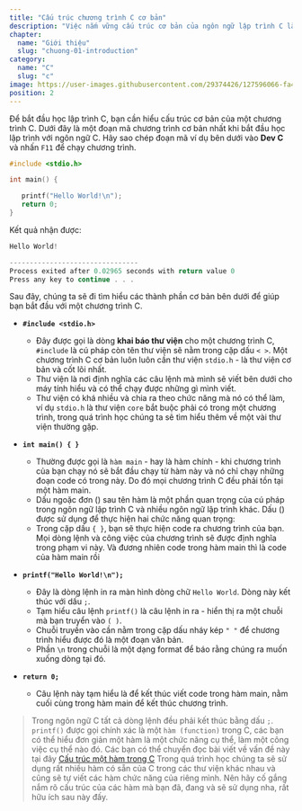 ```yaml
---
title: "Cấu trúc chương trình C cơ bản"
description: "Việc nắm vững cấu trúc cơ bản của ngôn ngữ lập trình C là một bước quan trọng để trở thành một lập trình viên thành thạo. Trong bài viết này, chúng tôi sẽ giới thiệu và giải thích cơ bản về cấu trúc cơ bản của chương trình C"
chapter:
  name: "Giới thiệu"
  slug: "chuong-01-introduction"
category:
  name: "C"
  slug: "c"
image: https://user-images.githubusercontent.com/29374426/127596066-fa46df01-982f-4a72-b6d1-f7d8f5c5a9b3.png
position: 2
---
```


Để bắt đầu học lập trình C, bạn cần hiểu cấu trúc cơ bản của một chương trình C. Dưới đây là một đoạn mã chương trình cơ bản nhất khi bắt đầu học lập trình với ngôn ngữ C.
Hãy sao chép đoạn mã ví dụ bên dưới vào **Dev C** và nhấn `F11` để chạy chương trình.

```cpp
#include <stdio.h>

int main() {

   printf("Hello World!\n");
   return 0;
}
```

Kết quả nhận được:

```cpp
Hello World!

--------------------------------
Process exited after 0.02965 seconds with return value 0
Press any key to continue . . .
```

Sau đây, chúng ta sẽ đi tìm hiểu các thành phần cơ bản bên dưới để giúp bạn bắt đầu với một chương trình C.

- **`#include <stdio.h>`**

  - Đây được gọi là dòng **khai báo thư viện** cho một chương trình C, `#include` là cú pháp còn tên thư viện sẽ nằm trong cặp dấu `< >`. Một chương trình C cơ bản luôn luôn cần thư viện `stdio.h` - là thư viện cơ bản và cốt lõi nhất.
  - Thư viện là nơi định nghĩa các câu lệnh mà mình sẽ viết bên dưới cho máy tính hiểu và có thể chạy được những gì mình viết.
  - Thư viện có khá nhiều và chia ra theo chức năng mà nó có thể làm, ví dụ `stdio.h` là thư viện `core` bắt buộc phải có trong một chương trình, trong quá trình học chúng ta sẽ tìm hiểu thêm về một vài thư viện thường gặp.

- **`int main() { }`**

  - Thường được gọi là `hàm main` - hay là hàm chính - khi chương trình của bạn chạy nó sẽ bắt đầu chạy từ hàm này và nó chỉ chạy những đoạn code có trong này. Do đó mọi chương trình C đều phải tồn tại một hàm main.
  - Dấu ngoặc đơn () sau tên hàm là một phần quan trọng của cú pháp trong ngôn ngữ lập trình C và nhiều ngôn ngữ lập trình khác. Dấu () được sử dụng để thực hiện hai chức năng quan trọng:
  - Trong cặp dấu `{ }`, bạn sẽ thực hiện code ra chương trình của bạn. Mọi dòng lệnh và công việc của chương trình sẽ được định nghĩa trong phạm vi này. Và đương nhiên code trong hàm main thì là code của hàm main rồi

- **`printf("Hello World!\n");`**

  - Đây là dòng lệnh in ra màn hình dòng chữ `Hello World`. Dòng này kết thúc với dấu `;`.
  - Tạm hiểu câu lệnh `printf()` là câu lệnh in ra - hiển thị ra một chuỗi mà bạn truyển vào `( )`.
  - Chuỗi truyền vào cần nằm trong cặp dấu nháy kép `" "` để chương trình hiểu được đó là một đoạn văn bản.
  - Phần `\n` trong chuỗi là một dạng format để báo rằng chúng ra muốn xuống dòng tại đó.

- **`return 0;`**
  - Câu lệnh này tạm hiểu là để kết thúc viết code trong hàm main, nằm cuối cùng trong hàm main để kết thúc chương trình.

> Trong ngôn ngữ C tất cả dòng lệnh đều phải kết thúc bằng dấu `;`.
> `printf()` được gọi chính xác là một `hàm (function)` trong C, các bạn có thể hiểu đơn giản một hàm là một chức năng cụ thể, làm một công việc cụ thể nào đó. Các bạn có thể chuyển đọc bài viết về vấn đề này tại đây [Cấu trúc một hàm trong C](/bai-viet/cau-truc-mot-ham-trong-c)
> Trong quá trình học chúng ta sẽ sử dụng rất nhiều hàm có sẵn của C trong các thư viện khác nhau và cũng sẽ tự viết các hàm chức năng của riêng mình. Nên hãy cố gắng nắm rõ cấu trúc của các hàm mà bạn đã, đang và sẽ sử dụng nha, rất hữu ích sau này đấy.
